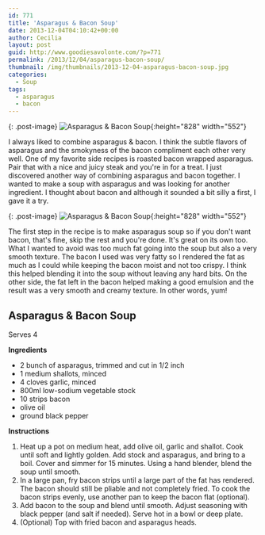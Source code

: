```yaml
---
id: 771
title: 'Asparagus & Bacon Soup'
date: 2013-12-04T04:10:42+00:00
author: Cecilia
layout: post
guid: http://www.goodiesavolonte.com/?p=771
permalink: /2013/12/04/asparagus-bacon-soup/
thumbnail: /img/thumbnails/2013-12-04-asparagus-bacon-soup.jpg
categories:
  - Soup
tags:
  - asparagus
  - bacon
---
```


{: .post-image}
![Asparagus & Bacon Soup](http://www.goodiesavolonte.com/wp-content/uploads/2013/12/asparagus-bacon-soup-01.jpg){:height="828" width="552"}

I always liked to combine asparagus & bacon. I think the subtle flavors of asparagus and the smokyness of the bacon compliment each other very well. One of my favorite side recipes is roasted bacon wrapped asparagus. Pair that with a nice and juicy steak and you're in for a treat. I just discovered another way of combining asparagus and bacon together. I wanted to make a soup with asparagus and was looking for another ingredient. I thought about bacon and although it sounded a bit silly a first, I gave it a try.

<!--more-->

{: .post-image}
![Asparagus & Bacon Soup](http://www.goodiesavolonte.com/wp-content/uploads/2013/12/asparagus-bacon-soup-02.jpg){:height="828" width="552"}

The first step in the recipe is to make asparagus soup so if you don't want bacon, that's fine, skip the rest and you're done. It's great on its own too. What I wanted to avoid was too much fat going into the soup but also a very smooth texture. The bacon I used was very fatty so I rendered the fat as much as I could while keeping the bacon moist and not too crispy. I think this helped blending it into the soup without leaving any hard bits. On the other side, the fat left in the bacon helped making a good emulsion and the result was a very smooth and creamy texture. In other words, yum!

<div class="recipe-box">
  <h2 class="recipe-title">
    Asparagus & Bacon Soup
  </h2>
  
  <p>
    Serves 4
  </p>
  
  <p>
    <strong>Ingredients</strong>
  </p>
  
  <ul>
    <li>
      2 bunch of asparagus, trimmed and cut in 1/2 inch
    </li>
    <li>
      1 medium shallots, minced
    </li>
    <li>
      4 cloves garlic, minced
    </li>
    <li>
      800ml low-sodium vegetable stock
    </li>
    <li>
      10 strips bacon
    </li>
    <li>
      olive oil
    </li>
    <li>
      ground black pepper
    </li>
  </ul>
  
  <p>
    <strong>Instructions</strong>
  </p>
  
  <ol>
    <li>
      Heat up a pot on medium heat, add olive oil, garlic and shallot. Cook until soft and lightly golden. Add stock and asparagus, and bring to a boil. Cover and simmer for 15 minutes. Using a hand blender, blend the soup until smooth.
    </li>
    <li>
      In a large pan, fry bacon strips until a large part of the fat has rendered. The bacon should still be pliable and not completely fried. To cook the bacon strips evenly, use another pan to keep the bacon flat (optional).
    </li>
    <li>
      Add bacon to the soup and blend until smooth. Adjust seasoning with black pepper (and salt if needed). Serve hot in a bowl or deep plate.
    </li>
    <li>
      (Optional) Top with fried bacon and asparagus heads.
    </li>
  </ol>
</div>